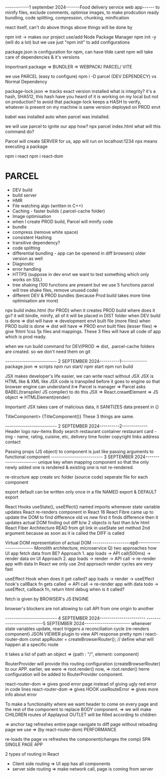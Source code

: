 ------------1 september 2024-------Food delivery service web app------
to minify files, exclude comments, optimise images, to make prodcution ready
bundling, code splitting, compression, chunking, minification

react itself, can't do above things
above things will be done by 

npm init -> makes our project use/add Node Package Manager
npm init -y (will do a lot)
but we use just "npm init" to add configurations

package.json is configuration for npm, can have tilde caret
npm will take care of dependencies & it's versions

Importnant package => BUNDLER => WEBPACK/ PARCEL/ VITE

we use PARCEL (easy to configure)
npm i -D parcel (DEV DEPENDECY) vs Normal Dependency

package-lock.json => tracks exact version installed
what is integrity?
it's a hash, SHA512, this hash
have you heard of it is working on my local but not on production?
to avoid that package-lock keeps a HASH to verify,
whatever is present on my machine is same version deployed on PROD envt

babel was installed auto when parcel was installed.

we will use parcel to ignite our app
how?
npx parcel index.html
what will this command do?

Parcel will create SERVER for us, app will run on localhost:1234
npx means executing a package

npm i react
npm i react-dom

# PARCEL
- DEV build
- build server
- HMR
- File watching algo (written in C++)
- Caching - faster builds (.parcel-cache folder)
- Image optimisation
- when I create PROD build, Parcel will minify code
- bundle
- compress (remove white space)
- consistent Hashing 
- transitive dependency?
- code splitting
- differential bundling - app can be openend in diff browsers) older version as well
- Diagnostic
- error handling
- HTTPS (suppose in dev envt we want to test something which only works on SSL)
- tree shaking (100 functions are present but we use 5 functions parcel will tree shake files, remove unused code)
- different DEV & PROD bundles (because Prod build takes more time optimisation are more)

npx build index.html (for PROD)
when it creates PROD build where does it go?
it will bindle, minify, all of it will be placed in DIST folder
when DEV build is done => dist will have => development envt built file (more files)
when PROD build is done => dist will have => PROD envt built files (lesser files) => give 1html 1css 1js files and mappings. These 3 files will have all code of app which is prod ready.

when we run build command for DEV/PROD => dist, .parcel-cache folders are created.
so we don't need them on git

-------------------------- 2 SEPTEMBER 2024----------1-------------
package.json => scripts
npm run start/ npm start
npm run build

JSX makes developer's life easier, we can write react without JSX
JSX is HTML like & XML like
JSX code is transpiled before it goes to engine so that browser engine can understand it=> 
Parcel is manager => Parcel asks BABEL(transpiler/ JS compiler) to do this
JSX => React.creaetElement => JS object => HTMLElement(render)

Important! JSX takes care of malicious data, it SANITIZES data present in {}

TitleComponent></TitleComponent>
            <TitleComponent/>
            {TitleComponent()}
These 3 things are same.

-------------------------- 2 SEPTEMBER 2024----------2-------------
Header
    logo
    nav-items
Body
    search
    restaurant container
        restaurant card
            - img
            - name, rating, cuisine, etc, delivery time
footer
    copyright
    links
    address
    contact

Passing props (JS object) to component is just like passing arguments to functional component
-------------------------- 3  SEPTEMBER 2024-----------------------
unique key when mapping component so that the only newly added one is rendered & existing one is not re-rendered.

re-structure app create src folder (source code)
seperate file for each component 

export default can be written only once in a file
NAMED export & DEFAULT export

React Hooks
useState(), useEffect() named imports
whenever state variable updates React re-renders component
in React 16 React Fibre came up to update the DOM to find difference old vs new
first it finds difference then it updates actual DOM
finding out diff b/w 2 objects is fast than b/w html
React Fiber Architecture READ from git link 
in useState set method 2nd argument because as soon as it is called the DIFF is called

Virtual DOM representation of actual DOM
-------------------ep6-------------------------
Monolith architecture, microservice
Q) two approaches how UI app fetch data from BE?
Approach 1.
app loads -> API call(500ms) -> render data on UI
Approach 2.
app loads -> render -> API call -> re-render app with data
In React we only use 2nd approach
render cycles are very fast

useEffect Hook
when does it get called?
app loads -> render -> useEffect hook's callBack fn gets called -> API call -> re-render app with data
todo -> useEffect, callback fn, return html debug when is it called?

fetch is given by BROWSER's JS ENGINE

browser's blockers are not allowing to call API from one origin to another

-------------------------- 4 SEPTEMBER 2024-----------------------
--------------------------5  SEPTEMBER 2024-----------------------
whenever state variables update, react triggers a reconciliation cycle (re-renders component)
JSON VIEWER plugin to view API response pretty
npm i react-router-dom
const appRouter = createBrowserRouter(); // define what will happen at a specific route

it takes a list of path
an object => {path : "/", element: component}

RouterProvider will provide this routing configuration (createBrowserRouter) to our APP.
earlier, we were => root.render(<AppLayout/>)
now, => root.render(<RouterProvider router={appRouter}/>) herre configuration will be added to RouterProvider component.

react-router-dom =>  gives good error page instead of giving ugly red error in code lines
react-router-dom => gives HOOK useRouteError => gives more info about error


To make a functionality where we want header to come on every page and 
the rest of the component to replace BODY component.
=> we will make CHILDREN routes of Applayout
OUTLET will be filled according to children

<a href=""> </a> => anchor tag refreshes entire page
navigate to diff page without reloading page we use => <Link></Link> (by react-router-dom) PERFORMANCE

re-loads the page vs refreshes the component(changes the comp)
SPA SINGLE PAGE APP

2 types of routing in React
+ Client side routing => UI app has all components
+ server side routing => make network call, page is coming from server

